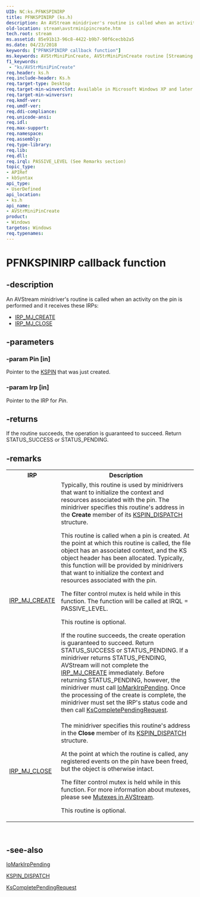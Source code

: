 ```yaml
---
UID: NC:ks.PFNKSPINIRP
title: PFNKSPINIRP (ks.h)
description: An AVStream minidriver's routine is called when an activity on the pin is performed and it receives these IRPs:IRP_MJ_CREATEIRP_MJ_CLOSE
old-location: stream\avstrminipincreate.htm
tech.root: stream
ms.assetid: 85e91b13-96c8-4422-b9b7-90f6cecbb2a5
ms.date: 04/23/2018
keywords: ["PFNKSPINIRP callback function"]
ms.keywords: AVStrMiniPinCreate, AVStrMiniPinCreate routine [Streaming Media Devices], PFNKSPINIRP, avstclbk_0feeeb85-88fe-43d7-83e4-399b0c26aa53.xml, ks/AVStrMiniPinCreate, stream.avstrminipincreate
f1_keywords:
 - "ks/AVStrMiniPinCreate"
req.header: ks.h
req.include-header: Ks.h
req.target-type: Desktop
req.target-min-winverclnt: Available in Microsoft Windows XP and later operating systems and DirectX 8.0 and later DirectX versions.
req.target-min-winversvr: 
req.kmdf-ver: 
req.umdf-ver: 
req.ddi-compliance: 
req.unicode-ansi: 
req.idl: 
req.max-support: 
req.namespace: 
req.assembly: 
req.type-library: 
req.lib: 
req.dll: 
req.irql: PASSIVE_LEVEL (See Remarks section)
topic_type:
- APIRef
- kbSyntax
api_type:
- UserDefined
api_location:
- ks.h
api_name:
- AVStrMiniPinCreate
product:
- Windows
targetos: Windows
req.typenames: 
---
```


# PFNKSPINIRP callback function


## -description


An AVStream minidriver's routine is called when an activity on the pin is performed and it receives these IRPs:
<ul>
<li>
<a href="https://docs.microsoft.com/windows-hardware/drivers/ifs/irp-mj-create">IRP_MJ_CREATE</a>
</li>
<li>
<a href="https://docs.microsoft.com/windows-hardware/drivers/kernel/irp-mj-close">IRP_MJ_CLOSE</a>
</li>
</ul>

## -parameters




### -param Pin [in]

Pointer to the <a href="https://docs.microsoft.com/windows-hardware/drivers/ddi/ks/ns-ks-_kspin">KSPIN</a> that was just created.


### -param Irp [in]

Pointer to the  IRP for <i>Pin</i>.


## -returns



If the routine succeeds, the operation is guaranteed to succeed. Return STATUS_SUCCESS or STATUS_PENDING. 




## -remarks



<table>
<tr>
<th>IRP</th>
<th>Description</th>
</tr>
<tr>
<td>
<a href="https://docs.microsoft.com/windows-hardware/drivers/ifs/irp-mj-create">IRP_MJ_CREATE</a>
</td>
<td>Typically, this routine is used by minidrivers that want to initialize the context and resources associated with the pin. The minidriver specifies this routine's address in the <b>Create</b> member of its <a href="https://docs.microsoft.com/windows-hardware/drivers/ddi/ks/ns-ks-_kspin_dispatch">KSPIN_DISPATCH</a> structure.

This routine is called when a pin is created. At the point at which this routine is called, the file object has an associated context, and the KS object header has been allocated. Typically, this function will be provided by minidrivers that want to initialize the context and resources associated with the pin. 

The filter control mutex is held while in this function. The function will be called at IRQL = PASSIVE_LEVEL.

This routine is optional.

If the routine succeeds, the create operation is guaranteed to succeed. Return STATUS_SUCCESS or STATUS_PENDING. If a minidriver returns STATUS_PENDING, AVStream will not complete the <a href="https://docs.microsoft.com/windows-hardware/drivers/ifs/irp-mj-create">IRP_MJ_CREATE</a> immediately. Before returning STATUS_PENDING, however, the minidriver must call <a href="https://docs.microsoft.com/windows-hardware/drivers/ddi/wdm/nf-wdm-iomarkirppending">IoMarkIrpPending</a>. Once the processing of the create is complete, the minidriver must set the IRP's status code and then call <a href="https://docs.microsoft.com/windows-hardware/drivers/ddi/ks/nf-ks-kscompletependingrequest">KsCompletePendingRequest</a>.

</td>
</tr>
<tr>
<td>
<a href="https://docs.microsoft.com/windows-hardware/drivers/kernel/irp-mj-close">IRP_MJ_CLOSE</a>
</td>
<td>
The minidriver specifies this routine's address in the <b>Close</b> member of its <a href="https://docs.microsoft.com/windows-hardware/drivers/ddi/ks/ns-ks-_kspin_dispatch">KSPIN_DISPATCH</a> structure.

At the point at which the routine is called, any registered events on the pin have been freed, but the object is otherwise intact.

The filter control mutex is held while in this function. For more information about mutexes, please see <a href="https://docs.microsoft.com/windows-hardware/drivers/stream/mutexes-in-avstream">Mutexes in AVStream</a>.

This routine is optional.

</td>
</tr>
</table>
 




## -see-also




<a href="https://docs.microsoft.com/windows-hardware/drivers/ddi/wdm/nf-wdm-iomarkirppending">IoMarkIrpPending</a>



<a href="https://docs.microsoft.com/windows-hardware/drivers/ddi/ks/ns-ks-_kspin_dispatch">KSPIN_DISPATCH</a>



<a href="https://docs.microsoft.com/windows-hardware/drivers/ddi/ks/nf-ks-kscompletependingrequest">KsCompletePendingRequest</a>
 

 


